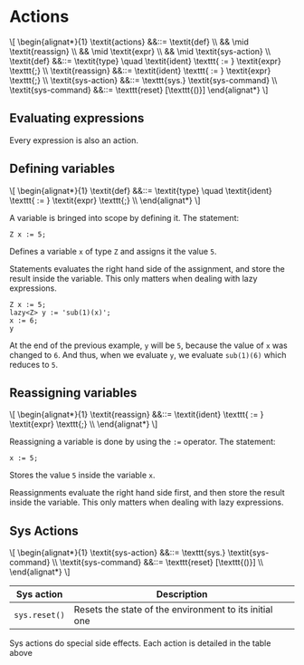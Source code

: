 # Actions

\\[
\begin{alignat*}{1}
\textit{actions}
    &&::=   \textit{def} \\\\
    && \mid \textit{reassign} \\\\
    && \mid \textit{expr} \\\\
    && \mid \textit{sys-action} \\\\
\textit{def}
    &&::= \textit{type} \quad \textit{ident} \texttt{ := } \textit{expr} \texttt{;} \\\\
\textit{reassign}
    &&::= \textit{ident} \texttt{ := } \textit{expr} \texttt{;} \\\\
\textit{sys-action}
    &&::= \texttt{sys.} \textit{sys-command} \\\\
\textit{sys-command}
    &&::= \texttt{reset} [\texttt{()}]
\end{alignat*}
\\]

## Evaluating expressions

Every expression is also an action.


## Defining variables

\\[
\begin{alignat*}{1}
\textit{def}
    &&::= \textit{type} \quad \textit{ident} \texttt{ := } \textit{expr} \texttt{;} \\\\
\end{alignat*}
\\]

A variable is bringed into scope by defining it. The statement:

```zilly
Z x := 5;
```

Defines a variable `x` of type `Z` and assigns it the value `5`.

Statements evaluates the right hand side of the assignment, and store the result
inside the variable. This only matters when dealing with lazy expressions.

```zilly
Z x := 5;
lazy<Z> y := 'sub(1)(x)';
x := 6;
y
```

At the end of the previous example, `y` will be `5`, because the value of `x` was
changed to `6`. And thus, when we evaluate `y`, we evaluate `sub(1)(6)` which
reduces to `5`.

## Reassigning variables

\\[
\begin{alignat*}{1}
\textit{reassign}
    &&::= \textit{ident} \texttt{ := } \textit{expr} \texttt{;} \\\\
\end{alignat*}
\\]

Reassigning a variable is done by using the `:=` operator. The statement:

```zilly
x := 5;
```
Stores the value `5` inside the variable `x`.

Reassignments evaluate the right hand side first, and then store the result
inside the variable. This only matters when dealing with lazy expressions.

## Sys Actions

\\[
\begin{alignat*}{1}
\textit{sys-action}
    &&::= \texttt{sys.} \textit{sys-command} \\\\
\textit{sys-command}
    &&::= \texttt{reset} [\texttt{()}] \\\\
\end{alignat*}
\\]

| Sys action    | Description                                            |
|---------------|--------------------------------------------------------|
| `sys.reset()` | Resets the state of the environment to its initial one |

Sys actions do special side effects. Each action is detailed in the table above

